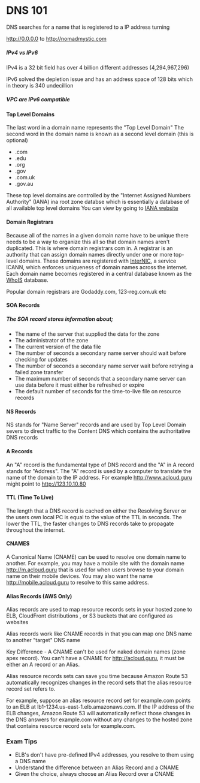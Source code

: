 # DNS 101

DNS searches for a name that is registered to a IP address turning 

http://0.0.0.0 to http://nomadmystic.com 

##### IPv4 vs IPv6
IPv4 is a 32 bit field has over 4 billion different addresses (4,294,967,296)

IPv6 solved the depletion issue and has an address space of 128 bits which in theory is 340 undecillion 

##### VPC are IPv6 compatible

#### Top Level Domains 
The last word in a domain name represents the "Top Level Domain"
The second word in the domain name is known as a second level domain (this is optional)
* .com
* .edu 
* .org
* .gov
* .com.uk
* .gov.au

These top level domains are controlled by the "Internet Assigned Numbers Authority" (IANA) ina root zone databse which is essentially a database of all available top level domains
You can view by going to [IANA website](http://www.iana.org/domains/root/db)

#### Domain Registrars
Because all of the names in a given domain name have to be unique there needs to be a way to 
organize this all so that domain names aren't duplicated. This is where domain registrars com in. 
A registrar is an authority that can assign domain names directly under one or more top-level domains. 
These domains are registered with [InterNIC](https://www.internic.net/), a service ICANN, which enforces uniqueness of 
domain names across the internet. Each domain name becomes registered in a central database known as the [WhoIS](https://whois.icann.org/en)
database.

Popular domain registrars are Godaddy.com, 123-reg.com.uk etc


#### SOA Records
##### The SOA record stores information about;
* The name of the server that supplied the data for the zone 
* The administrator of the zone
* The current version of the data file
* The number of seconds a secondary name server should wait before checking for updates 
* The number of seconds a secondary name server wait before retrying a failed zone transfer
* The maximum number of seconds that a secondary name server can use data before it must either be refreshed or expire 
* The default number of seconds for the time-to-live file on resource records 

#### NS Records 
NS stands for "Name Server" records and are used by Top Level Domain severs to direct traffic to the Content DNS
which contains the authoritative DNS records

#### A Records 
An "A" record is the fundamental type of DNS record and the "A" in A record stands for "Address".
The "A" record is used by a computer to translate the name of the domain to the IP address.
For example http://www.acloud.guru might point to http://123.10.10.80

#### TTL (Time To Live)
The length that a DNS record is cached on either the Resolving Server or the users own local PC is equal to the value of the TTL in seconds.
The lower the TTL, the faster changes to DNS records take to propagate throughout the internet.

#### CNAMES
A Canonical Name (CNAME) can be used to resolve one domain name to another.
For example, you may have a mobile site with the domain name http://m.acloud.guru that is used for when 
users browse to your domain name on their mobile devices. 
You may also want the name http://mobile.acloud.guru to resolve to this same address. 

#### Alias Records (AWS Only)
Alias records are used to map resource records sets in your hosted zone to ELB, CloudFront distributions 
, or S3 buckets that are configured as websites

Alias records work like CNAME records in that you can map one DNS name to another "target" DNS name

Key Difference - A CNAME can't be used for naked domain names (zone apex record).
You can't have a CNAME for http://acloud.guru, it must be either an A record or an Alias.

Alias resource records sets can save you time because Amazon Route 53 automatically recognizes changes in the
record sets that the alias resource record set refers to.

For example, suppose an alias resource record set for example.com points to an ELB at lb1-1234.us-east-1.elb.amazonaws.com.
If the IP address of the ELB changes, Amazon Route 53 will automatically reflect those changes in the DNS 
answers for example.com without any changes to the hosted zone that contains resource record sets for example.com.


### Exam Tips 
* ELB's don't have pre-defined IPv4 addresses, you resolve to them using a DNS name 
* Understand the difference between an Alias Record and a CNAME 
* Given the choice, always choose an Alias Record over a CNAME










